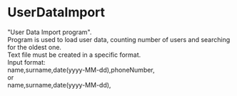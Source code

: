 # UserDataImport
"User Data Import program". <br />
Program is used to load user data, counting number of users and searching for the oldest one. <br />
Text file must be created in a specific format. <br />
Input format: <br />
name,surname,date(yyyy-MM-dd),phoneNumber, <br />
or <br />
name,surname,date(yyyy-MM-dd),<br />
